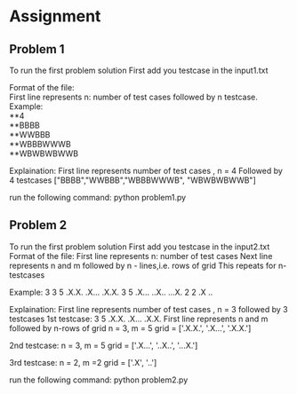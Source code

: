 # Assignment
## Problem 1
To run the first problem solution
First add you testcase in the input1.txt

Format of the file:\
First line represents n: number of test cases  followed by n testcase.\
Example:\
**4\
**BBBB\
**WWBBB\
**WBBBWWWB\
**WBWBWBWWB

Explaination:
First line represents number of test cases , n = 4
Followed by 4 testcases
["BBBB","WWBBB","WBBBWWWB", "WBWBWBWWB"]

run the following command:  python problem1.py

## Problem 2
To run the first problem solution
First add you testcase in the input2.txt
Format of the file:
First line represents n: number of test cases
Next line represents n and m followed by n - lines,i.e. rows of grid
This repeats for n-testcases

Example:
3
3 5
.X.X.
.X...
.X.X.
3 5
.X...
..X..
...X.
2 2
.X
..

Explaination:
First line represents number of test cases , n = 3 followed by 3 testcases
1st testcase:
3 5
.X.X.
.X...
.X.X.
First line represents n and m followed by n-rows of grid
n = 3, m = 5
grid = ['.X.X.', '.X...', '.X.X.']

2nd testcase:
n = 3, m = 5
grid = ['.X...', '..X..', '...X.']

3rd testcase:
n = 2, m =2
grid = ['.X', '..']


run the following command:  python problem2.py



